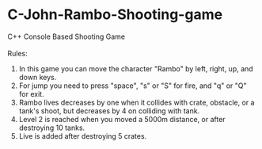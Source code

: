# C-John-Rambo-Shooting-game
C++ Console Based Shooting Game
<br>
<br>
Rules:
<br>
1. In this game you can move the character "Rambo" by left, right, up, and down keys.
2. For jump you need to press "space", "s" or "S" for fire, and "q" or "Q" for exit.
3. Rambo lives decreases by one when it collides with crate, obstacle, or a tank's shoot, but decreases by 4 on colliding with tank.
4. Level 2 is reached when you moved a 5000m distance, or after destroying 10 tanks.
5. Live is added after destroying 5 crates.
<br>

